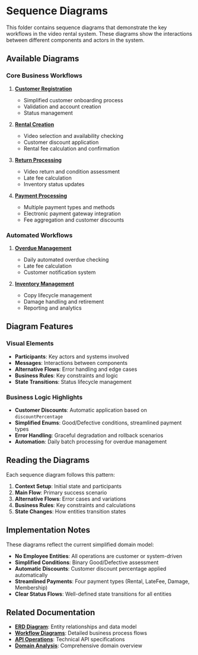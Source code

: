 # Sequence Diagrams

This folder contains sequence diagrams that demonstrate the key workflows in the video rental system. These diagrams show the interactions between different components and actors in the system.

## Available Diagrams

### Core Business Workflows

1. **[Customer Registration](01-customer-registration.md)**

   - Simplified customer onboarding process
   - Validation and account creation
   - Status management

2. **[Rental Creation](02-rental-creation.md)**

   - Video selection and availability checking
   - Customer discount application
   - Rental fee calculation and confirmation

3. **[Return Processing](03-return-processing.md)**

   - Video return and condition assessment
   - Late fee calculation
   - Inventory status updates

4. **[Payment Processing](04-payment-processing.md)**
   - Multiple payment types and methods
   - Electronic payment gateway integration
   - Fee aggregation and customer discounts

### Automated Workflows

1. **[Overdue Management](05-overdue-management.md)**

   - Daily automated overdue checking
   - Late fee calculation
   - Customer notification system

2. **[Inventory Management](06-inventory-management.md)**
   - Copy lifecycle management
   - Damage handling and retirement
   - Reporting and analytics

## Diagram Features

### Visual Elements

- **Participants**: Key actors and systems involved
- **Messages**: Interactions between components
- **Alternative Flows**: Error handling and edge cases
- **Business Rules**: Key constraints and logic
- **State Transitions**: Status lifecycle management

### Business Logic Highlights

- **Customer Discounts**: Automatic application based on `discountPercentage`
- **Simplified Enums**: Good/Defective conditions, streamlined payment types
- **Error Handling**: Graceful degradation and rollback scenarios
- **Automation**: Daily batch processing for overdue management

## Reading the Diagrams

Each sequence diagram follows this pattern:

1. **Context Setup**: Initial state and participants
2. **Main Flow**: Primary success scenario
3. **Alternative Flows**: Error cases and variations
4. **Business Rules**: Key constraints and calculations
5. **State Changes**: How entities transition states

## Implementation Notes

These diagrams reflect the current simplified domain model:

- **No Employee Entities**: All operations are customer or system-driven
- **Simplified Conditions**: Binary Good/Defective assessment
- **Automatic Discounts**: Customer discount percentage applied automatically
- **Streamlined Payments**: Four payment types (Rental, LateFee, Damage, Membership)
- **Clear Status Flows**: Well-defined state transitions for all entities

## Related Documentation

- **[ERD Diagram](../ERD.md)**: Entity relationships and data model
- **[Workflow Diagrams](../workflows/)**: Detailed business process flows
- **[API Operations](../API-OPERATIONS-SUMMARY.md)**: Technical API specifications
- **[Domain Analysis](../../DOMAIN_ANALYSIS.md)**: Comprehensive domain overview
